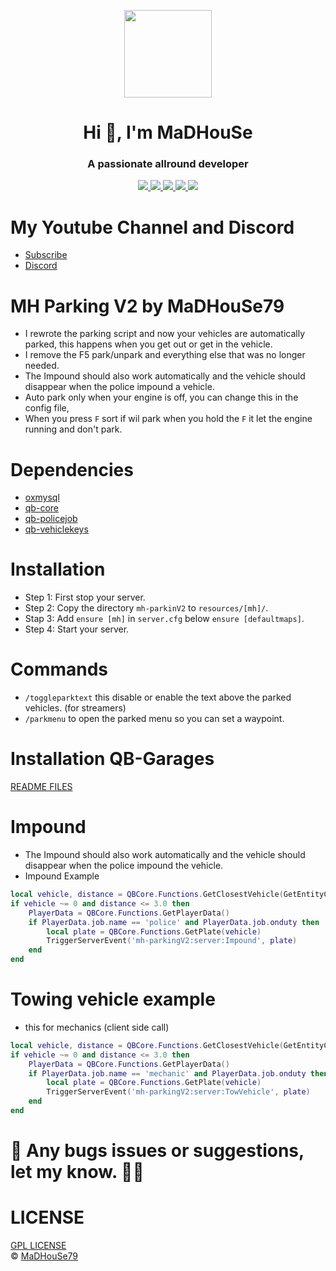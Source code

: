 <p align="center">
    <img width="140" src="https://icons.iconarchive.com/icons/iconarchive/red-orb-alphabet/128/Letter-M-icon.png" />  
    <h1 align="center">Hi 👋, I'm MaDHouSe</h1>
    <h3 align="center">A passionate allround developer </h3>    
</p>

<p align="center">
  <a href="https://github.com/MaDHouSe79/mh-parkingV2/issues">
    <img src="https://img.shields.io/github/issues/MaDHouSe79/mh-parkingV2"/> 
  </a>
  <a href="https://github.com/MaDHouSe79/mh-parkingV2/watchers">
    <img src="https://img.shields.io/github/watchers/MaDHouSe79/mh-parkingV2"/> 
  </a> 
  <a href="https://github.com/MaDHouSe79/mh-parkingV2/network/members">
    <img src="https://img.shields.io/github/forks/MaDHouSe79/mh-parkingV2"/> 
  </a>  
  <a href="https://github.com/MaDHouSe79/mh-parkingV2/stargazers">
    <img src="https://img.shields.io/github/stars/MaDHouSe79/mh-parkingV2?color=white"/> 
  </a>
  <a href="https://github.com/MaDHouSe79/mh-parkingV2/blob/main/LICENSE">
    <img src="https://img.shields.io/github/license/MaDHouSe79/mh-parkingV2?color=black"/> 
  </a>      
</p>

# My Youtube Channel and Discord
- [Subscribe](https://www.youtube.com/c/@MaDHouSe79) 
- [Discord](https://discord.gg/vJ9EukCmJQ)

# MH Parking V2 by MaDHouSe79
- I rewrote the parking script and now your vehicles are automatically parked, this happens when you get out or get in the vehicle.
- I remove the F5 park/unpark and everything else that was no longer needed.
- The Impound should also work automatically and the vehicle should disappear when the police impound a vehicle.
- Auto park only when your engine is off, you can change this in the config file,
- When you press `F` sort if wil park when you hold the `F` it let the engine running and don't park.
  
# Dependencies
- [oxmysql](https://github.com/overextended/oxmysql/releases/tag/v1.9.3)
- [qb-core](https://github.com/qbcore-framework/qb-core)
- [qb-policejob](https://github.com/qbcore-framework/qb-policejob)
- [qb-vehiclekeys](https://github.com/qbcore-framework/qb-vehiclekeys)

# Installation
- Step 1: First stop your server.
- Step 2: Copy the directory `mh-parkinV2` to `resources/[mh]/`.
- Stap 3: Add `ensure [mh]` in `server.cfg` below `ensure [defaultmaps]`.
- Step 4: Start your server.  

# Commands
- `/toggleparktext` this disable or enable the text above the parked vehicles. (for streamers)
- `/parkmenu` to open the parked menu so you can set a waypoint.

# Installation QB-Garages
[README FILES](https://github.com/MaDHouSe79/mh-parkingV2/tree/main/readme)

# Impound 
- The Impound should also work automatically and the vehicle should disappear when the police impound the vehicle.
- Impound Example
```lua
local vehicle, distance = QBCore.Functions.GetClosestVehicle(GetEntityCoords(PlayerPedId()))
if vehicle ~= 0 and distance <= 3.0 then
    PlayerData = QBCore.Functions.GetPlayerData()
    if PlayerData.job.name == 'police' and PlayerData.job.onduty then
        local plate = QBCore.Functions.GetPlate(vehicle)
        TriggerServerEvent('mh-parkingV2:server:Impound', plate)
    end
end
```

# Towing vehicle example
- this for mechanics (client side call)
```lua
local vehicle, distance = QBCore.Functions.GetClosestVehicle(GetEntityCoords(PlayerPedId()))
if vehicle ~= 0 and distance <= 3.0 then
    PlayerData = QBCore.Functions.GetPlayerData()
    if PlayerData.job.name == 'mechanic' and PlayerData.job.onduty then
        local plate = QBCore.Functions.GetPlate(vehicle)
        TriggerServerEvent('mh-parkingV2:server:TowVehicle', plate)
    end
end
```

# 🐞 Any bugs issues or suggestions, let my know. 👊😎

# LICENSE
[GPL LICENSE](./LICENSE)<br />
&copy; [MaDHouSe79](https://www.youtube.com/@MaDHouSe79)
